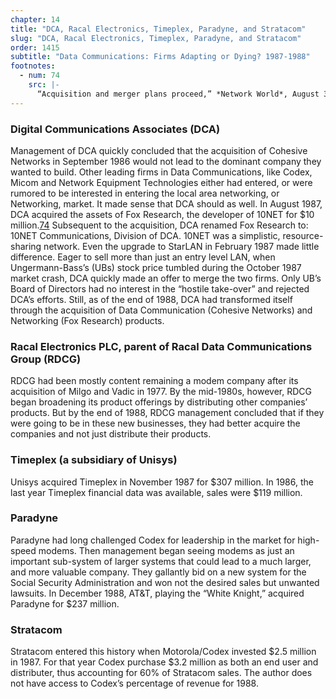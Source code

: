 ```yaml
---
chapter: 14
title: "DCA, Racal Electronics, Timeplex, Paradyne, and Stratacom"
slug: "DCA, Racal Electronics, Timeplex, Paradyne, and Stratacom"
order: 1415
subtitle: "Data Communications: Firms Adapting or Dying? 1987-1988"
footnotes:
  - num: 74
    src: |-
      “Acquisition and merger plans proceed,” *Network World*, August 31, 1987, p. 7
---
```


### Digital Communications Associates (DCA)

Management of DCA quickly concluded that the acquisition of Cohesive Networks in September 1986 would not lead to the dominant company they wanted to build. Other leading firms in Data Communications, like Codex, Micom and Network Equipment Technologies either had entered, or were rumored to be interested in entering the local area networking, or Networking, market. It made sense that DCA should as well. In August 1987, DCA acquired the assets of Fox Research, the developer of 10NET for $10 million.<a name="fnloc74" href="#fn74">74</a> Subsequent to the acquisition, DCA renamed Fox Research to: 10NET Communications, Division of DCA. 10NET was a simplistic, resource-sharing network. Even the upgrade to StarLAN in February 1987 made little difference. Eager to sell more than just an entry level LAN, when Ungermann-Bass’s (UBs) stock price tumbled during the October 1987 market crash, DCA quickly made an offer to merge the two firms. Only UB’s Board of Directors had no interest in the “hostile take-over” and rejected DCA’s efforts. Still, as of the end of 1988, DCA had transformed itself through the acquisition of Data Communication (Cohesive Networks) and Networking (Fox Research) products.

### Racal Electronics PLC, parent of Racal Data Communications Group (RDCG)

RDCG had been mostly content remaining a modem company after its acquisition of Milgo and Vadic in 1977. By the mid-1980s, however, RDCG began broadening its product offerings by distributing other companies’ products. But by the end of 1988, RDCG management concluded that if they were going to be in these new businesses, they had better acquire the companies and not just distribute their products.

### Timeplex (a subsidiary of Unisys)

Unisys acquired Timeplex in November 1987 for $307 million. In 1986, the last year Timeplex financial data was available, sales were $119 million.

### Paradyne

Paradyne had long challenged Codex for leadership in the market for high-speed modems. Then management began seeing modems as just an important sub-system of larger systems that could lead to a much larger, and more valuable company. They gallantly bid on a new system for the Social Security Administration and won not the desired sales but unwanted lawsuits. In December 1988, AT&T, playing the “White Knight,” acquired Paradyne for $237 million.

### Stratacom

Stratacom entered this history when Motorola/Codex invested $2.5 million in 1987. For that year Codex purchase $3.2 million as both an end user and distributer, thus accounting for 60% of Stratacom sales. The author does not have access to Codex’s percentage of revenue for 1988. 
